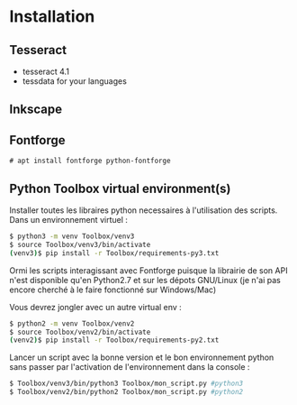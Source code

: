 # Installation

## Tesseract
- tesseract 4.1
- tessdata for your languages

## Inkscape

## Fontforge
`# apt install fontforge python-fontforge`

## Python Toolbox virtual environment(s)

Installer toutes les libraires python necessaires à l'utilisation des scripts. Dans un environnement virtuel :

```bash
$ python3 -m venv Toolbox/venv3
$ source Toolbox/venv3/bin/activate
(venv3)$ pip install -r Toolbox/requirements-py3.txt
```

Ormi les scripts interagissant avec Fontforge puisque la librairie de son API n'est disponible qu'en Python2.7 et sur les dépots GNU/Linux (je n'ai pas encore cherché à le faire fonctionné sur Windows/Mac)

Vous devrez jongler avec un autre virtual env :

```bash
$ python2 -m venv Toolbox/venv2
$ source Toolbox/venv2/bin/activate
(venv2)$ pip install -r Toolbox/requirements-py2.txt
```

Lancer un script avec la bonne version et le bon environnement python sans passer par l'activation de l'environnement dans la console :

```bash
$ Toolbox/venv3/bin/python3 Toolbox/mon_script.py #python3
$ Toolbox/venv2/bin/python2 Toolbox/mon_script.py #python2  
```
